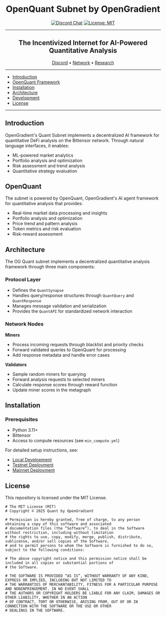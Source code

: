 <div align="center">

# **OpenQuant Subnet by OpenGradient** <!-- omit in toc -->
[![Discord Chat](https://img.shields.io/discord/308323056592486420.svg)](https://discord.gg/bittensor)
[![License: MIT](https://img.shields.io/badge/License-MIT-yellow.svg)](https://opensource.org/licenses/MIT) 

---

## The Incentivized Internet for AI-Powered Quantitative Analysis <!-- omit in toc -->

[Discord](https://discord.gg/bittensor) • [Network](https://taostats.io/) • [Research](https://bittensor.com/whitepaper)
</div>

---
- [Introduction](#introduction)
- [OpenQuant Framework](#openquant-framework)
- [Installation](#installation)
- [Architecture](#architecture)
- [Development](#development)
- [License](#license)
---
## Introduction

OpenGradient's Quant Subnet implements a decentralized AI framework for quantitative DeFi analysis on the Bittensor network. Through natural language interfaces, it enables:
- ML-powered market analytics
- Portfolio analysis and optimization
- Risk assessment and trend analysis
- Quantitative strategy evaluation

## OpenQuant

The subnet is powered by OpenQuant, OpenGradient's AI agent framework for quantitative analysis that provides:
- Real-time market data processing and insights
- Portfolio analysis and optimization
- Price trend and pattern analysis
- Token metrics and risk evaluation
- Risk-reward assessment

## Architecture

The OG Quant subnet implements a decentralized quantitative analysis framework through three main components:

### Protocol Layer
- Defines the `QuantSynapse` 
- Handles query/response structures through `QuantQuery` and `QuantResponse`
- Manages message validation and serialization
- Provides the `QuantAPI` for standardized network interaction

### Network Nodes

**Miners**
- Process incoming requests through blacklist and priority checks
- Forward validated queries to OpenQuant for processing
- Add response metadata and handle error cases

**Validators**
- Sample random miners for querying
- Forward analysis requests to selected miners
- Calculate response scores through reward function
- Update miner scores in the metagraph

## Installation

### Prerequisites
- Python 3.11+
- Bittensor
- Access to compute resources (see `min_compute.yml`)

For detailed setup instructions, see:
- [Local Development](./docs/running_on_staging.md)
- [Testnet Deployment](./docs/running_on_testnet.md)
- [Mainnet Deployment](./docs/running_on_mainnet.md)

## License
This repository is licensed under the MIT License.
```text
# The MIT License (MIT)
# Copyright © 2025 Quant by OpenGradient

# Permission is hereby granted, free of charge, to any person obtaining a copy of this software and associated
# documentation files (the “Software”), to deal in the Software without restriction, including without limitation
# the rights to use, copy, modify, merge, publish, distribute, sublicense, and/or sell copies of the Software,
# and to permit persons to whom the Software is furnished to do so, subject to the following conditions:

# The above copyright notice and this permission notice shall be included in all copies or substantial portions of
# the Software.

# THE SOFTWARE IS PROVIDED “AS IS”, WITHOUT WARRANTY OF ANY KIND, EXPRESS OR IMPLIED, INCLUDING BUT NOT LIMITED TO
# THE WARRANTIES OF MERCHANTABILITY, FITNESS FOR A PARTICULAR PURPOSE AND NONINFRINGEMENT. IN NO EVENT SHALL
# THE AUTHORS OR COPYRIGHT HOLDERS BE LIABLE FOR ANY CLAIM, DAMAGES OR OTHER LIABILITY, WHETHER IN AN ACTION
# OF CONTRACT, TORT OR OTHERWISE, ARISING FROM, OUT OF OR IN CONNECTION WITH THE SOFTWARE OR THE USE OR OTHER
# DEALINGS IN THE SOFTWARE.
```
